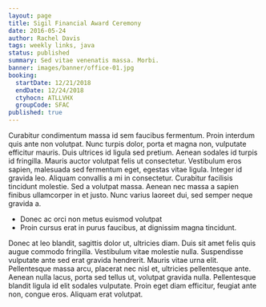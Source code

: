 ```yaml
---
layout: page
title: Sigil Financial Award Ceremony
date: 2016-05-24
author: Rachel Davis
tags: weekly links, java
status: published
summary: Sed vitae venenatis massa. Morbi.
banner: images/banner/office-01.jpg
booking:
  startDate: 12/21/2018
  endDate: 12/24/2018
  ctyhocn: ATLLVHX
  groupCode: SFAC
published: true
---
```

Curabitur condimentum massa id sem faucibus fermentum. Proin interdum quis ante non volutpat. Nunc turpis dolor, porta et magna non, vulputate efficitur mauris. Duis ultrices id ligula sed pretium. Aenean sodales id turpis id fringilla. Mauris auctor volutpat felis ut consectetur. Vestibulum eros sapien, malesuada sed fermentum eget, egestas vitae ligula. Integer id gravida leo. Aliquam convallis a mi in consectetur. Curabitur facilisis tincidunt molestie. Sed a volutpat massa. Aenean nec massa a sapien finibus ullamcorper in et justo. Nunc varius laoreet dui, sed semper neque gravida a.

* Donec ac orci non metus euismod volutpat
* Proin cursus erat in purus faucibus, at dignissim magna tincidunt.

Donec at leo blandit, sagittis dolor ut, ultricies diam. Duis sit amet felis quis augue commodo fringilla. Vestibulum vitae molestie nulla. Suspendisse vulputate ante sed erat gravida hendrerit. Mauris vitae urna elit. Pellentesque massa arcu, placerat nec nisl et, ultricies pellentesque ante. Aenean nulla lacus, porta sed tellus ut, volutpat gravida nulla. Pellentesque blandit ligula id elit sodales vulputate. Proin eget diam efficitur, feugiat ante non, congue eros. Aliquam erat volutpat.
